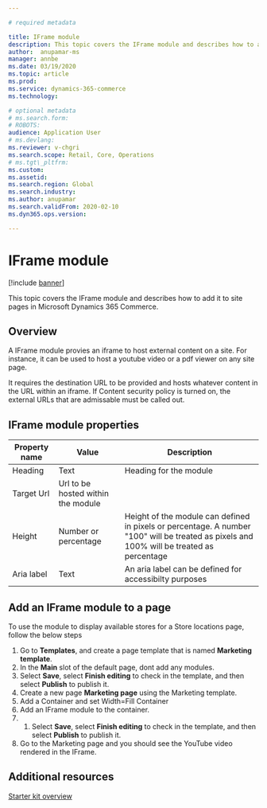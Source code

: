 ```yaml
---

# required metadata

title: IFrame module
description: This topic covers the IFrame module and describes how to add it to site pages in Microsoft Dynamics 365 Commerce.
author:  anupamar-ms
manager: annbe
ms.date: 03/19/2020
ms.topic: article
ms.prod:
ms.service: dynamics-365-commerce
ms.technology:

# optional metadata
# ms.search.form:
# ROBOTS:
audience: Application User
# ms.devlang:
ms.reviewer: v-chgri
ms.search.scope: Retail, Core, Operations
# ms.tgt\_pltfrm:
ms.custom:
ms.assetid:
ms.search.region: Global
ms.search.industry:
ms.author: anupamar
ms.search.validFrom: 2020-02-10
ms.dyn365.ops.version:

---
```


# IFrame module

[!include [banner](includes/banner.md)]

This topic covers the IFrame module and describes how to add it to site pages in Microsoft Dynamics 365 Commerce.

## Overview

A IFrame module provies an iframe to host external content on a site. For instance, it can be used to host a youtube video or a pdf viewer on any site page. 

It requires the destination URL to be provided and hosts whatever content in the URL within an iframe. If Content security policy is turned on, the external URLs that are admissable must be called out.

## IFrame module properties

| Property name             | Value                 | Description |
|---------------------------|-----------------------|-------------|
| Heading| Text| Heading for the module|
| Target Url| Url to be hosted within the module|
|Height| Number or percentage| Height of the module can  defined in pixels or percentage. A number "100" will be treated as pixels and 100% will be treated as percentage |
|Aria label| Text| An aria label can be defined for accessibilty purposes |

## Add an IFrame module to a page

To use the module to display available stores for a Store locations page, follow the below steps
 1. Go to **Templates**, and create a page template that is named **Marketing template**.
1. In the **Main** slot of the default page, dont add any modules.
1. Select **Save**, select **Finish editing** to check in the template, and then select **Publish** to publish it.
1. Create a new page **Marketing page** using the Marketing template.
1. Add a Container and set Width=Fill Container
1. Add an IFrame module to the container. 
1. 1. Select **Save**, select **Finish editing** to check in the template, and then select **Publish** to publish it.
1. Go to the Marketing page and you should see the YouTube video rendered in the IFrame. 
 
## Additional resources

[Starter kit overview](starter-kit-overview.md)





